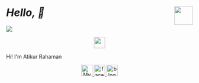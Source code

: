 <h1><i>Hello, 👋</i><img align='right' src="https://media.giphy.com/media/mGcNjsfWAjY5AEZNw6/giphy.gif" width="50"></h1>


<img src="https://lh3.googleusercontent.com/YnkMv14qsvIQjvnVxHnJ-Fzg3mFHzzwgIpvXLK4ADNgUrm1WZ9Dd8WX_-3hKmgm4DUUsi7UzjJdpNY_VOjW2ZaIrS7v--tZehR8UWVNmaI53hw1gevUgu-Ed70gFTfvtxgTXK4B19hDeayTp49exM0Tz2vU751QD-NuCSgNSN_n1Pmk4UR0vE9gNWMl1DyoNQ8J-CSnrQFI_EsWE-J5JOXlpQjTiMAt00onh9IHaoQEDQunT5AsjJ87FyUuNWWujTxNceNlOANPQ38YgUViQ6xXsKualNDy8WHCJrsCHSQnQtMA7fXdmWrzDDP6OJaiQ2GQCgQ7LYzZRVoyWnJfb-PNQDvCXLvxa2g5-LySHarL7rhNUcDPu7NNej9AnXeEhYhjvHgqdOb1TzFdCHcRwUw77lMRiqMCubgsCHKJKLXES_8Je7Kwp0uvjNkMT3eE8VQosoHeR4CxmHjo8bpWLEUlWF-Hzu-qVXECQhbVUHmL0SJJ5txQYtiM1bfHgBlQfqaVsMaEViU2nKcQuMUncwIM1eowk-Gk3P7femO-PQfa--vw7y9LJ1MI4CgbibWck6ouuV99g7gBB6s8kZsDVXLLCLOSi0eGq8enyuAjgT0fQZV_cJoWfEzWo9y3d37JskoVT18UMCcPaw32p_60qsz8CDQ1p-ixRmj6ExXSTK5HAO-X0XHqha6NcYSlwSFGu4zL1mb4mQVk1-JrLJCZcNOs=w1385-h559-no?authuser=1">

<p align="center"><img src="https://lh3.googleusercontent.com/Dy80LkKUSvpdKSUVuY2Mbo2Zus8S-oSyCgkdSQ_VrMMKDqIGny0JaQFFcYb_jxo3GTHfXe4uaOXA4eQD3m-Qexd3OxciFWUN_nlyfxBedseRO82Ecd8V5dfCj8Ufcyj39V6xXkNGA_fY4Oq5ilduF43HkSlWz6eaCVL6uFp5_XPjy80uLG5Z0LnXPVyWuRPmAIIOVNH4R9Z5M2Cp5F_lFMEFU-Oz0ks6af2nLxejeI7Kf1YlGwtPNI8zK0kcGKeiXeaLDydCTaMEiWeHrvCjQzfCYMDOneslnsPjjlBlwWSxlAd_JC8PoD0h-i8_IFTyb0AdyMs1H1ruKmQs3e38teW9FXE9NQFprBVqS0MW5KzerQ0k5doU5LYKDT9XFUO0COqbSNGAm9lLffiTmTGvCgOPi7QbzV6-VnSehovSmK5Lxp1GZy0pwtFQtOv2PQN-IhjK0XTn8pBdp8MoDwzxaR5pbjdXssrd1HVkNpRVIMnKP_T4vX4MT-WP1gxNDxb3_OOtQba9wfAps9kYQUPvjsfGzBOhQsCI-rGlXy9kAy4Tq2Fq_qTIpN49LBGzT8GsSf5duiyrGqqR4lOPQSm0jNU9Lv6w6n0-71YxujB7USB78Es-3XFKo8qjcR0l3jEDho6SFIwQVBjgmS3SJPW_aH4Thc0p7i6go-bOG87D3_vBF25Qx2TIUF6o6kzTV9fFFpY86yhWKYm0Hz8Fw6NmfylU=w1527-h211-no?authuser=3" height="30px"></p>

<p>Hi! I'm Atikur Rahaman</p>


<p align="center"> <a href="#" target="_blank" rel="noreferrer"> <img src="https://cdn3.iconfinder.com/data/icons/internet-23/64/ICFcomp1-512.png" title="My Website" alt="My Website" width="30" height="30"/> </a> <a href="#" target="_blank" rel="noreferrer"> <img src="https://cdn2.iconfinder.com/data/icons/black-white-social-media/32/online_social_media_facebook-512.png" title="facebook" alt="facebook" width="30" height="30"/> </a> <a href="#" target="_blank" rel="noreferrer"> <img src="https://cdn4.iconfinder.com/data/icons/social-media-free-13/32/Blogger_social_media_logo-512.png" title="blog" alt="blog" width="30" height="30"/> </p>
